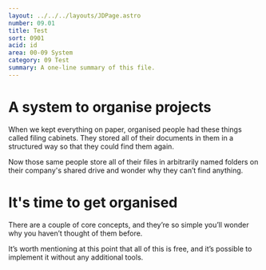 ```yaml
---
layout: ../../../layouts/JDPage.astro
number: 09.01
title: Test
sort: 0901
acid: id
area: 00-09 System
category: 09 Test
summary: A one-line summary of this file.
---
```


# A system to organise projects

When we kept everything on paper, organised people had these things called filing cabinets. They stored all of their documents in them in a structured way so that they could find them again.

Now those same people store all of their files in arbitrarily named folders on their company's shared drive and wonder why they can’t find anything.

# It's time to get organised

There are a couple of core concepts, and they’re so simple you’ll wonder why you haven’t thought of them before.

It’s worth mentioning at this point that all of this is free, and it’s possible to implement it without any additional tools.
